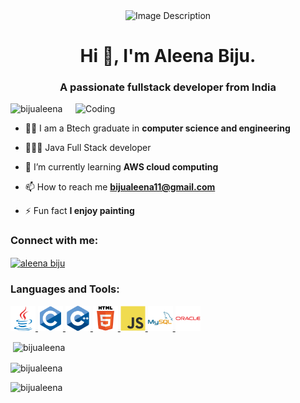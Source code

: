 <div align="center">
  <img src="https://i.pinimg.com/originals/8d/b7/46/8db746ea0f28bdd22eae8b3ee10ac16a.gif" alt="Image Description" length="2000px" width="600px">
</div>
<h1 align="center">Hi 👋, I'm Aleena Biju.</h1>
<h3 align="center">A passionate fullstack developer from India</h3>

<img align="right" alt="Coding" width="400" src="https://i.pinimg.com/originals/06/60/ef/0660efe82fa3da42ed56eef013171835.gif">

<p align="left"> <img src="https://komarev.com/ghpvc/?username=bijualeena&label=Profile%20views&color=0e75b6&style=flat" alt="bijualeena" /> </p>

- 👩‍🎓 I am a Btech graduate in **computer science and engineering**
  
- 👩🏽‍💻 Java Full Stack developer
  
- 🌱 I’m currently learning **AWS cloud computing**

- 📫 How to reach me **bijualeena11@gmail.com**

- ⚡ Fun fact **I enjoy painting**

<h3 align="left">Connect with me:</h3>
<p align="left">
<a href="https://linkedin.com/in/aleena biju" target="blank"><img align="center" src="https://raw.githubusercontent.com/rahuldkjain/github-profile-readme-generator/master/src/images/icons/Social/linked-in-alt.svg" alt="aleena biju" height="30" width="40" /></a>
</p>

<h3 align="left">Languages and Tools:</h3>
<p align="left"> <a href="https://www.java.com" target="_blank" rel="noreferrer"> <img src="https://raw.githubusercontent.com/devicons/devicon/master/icons/java/java-original.svg" alt="java" width="40" height="40"/> <a href="https://www.cprogramming.com/" target="_blank" rel="noreferrer"> <img src="https://raw.githubusercontent.com/devicons/devicon/master/icons/c/c-original.svg" alt="c" width="40" height="40"/> </a> <a href="https://www.w3schools.com/cpp/" target="_blank" rel="noreferrer"> <img src="https://raw.githubusercontent.com/devicons/devicon/master/icons/cplusplus/cplusplus-original.svg" alt="cplusplus" width="40" height="40"/> </a> <a href="https://www.w3.org/html/" target="_blank" rel="noreferrer"> <img src="https://raw.githubusercontent.com/devicons/devicon/master/icons/html5/html5-original-wordmark.svg" alt="html5" width="40" height="40"/> </a> </a> <a href="https://developer.mozilla.org/en-US/docs/Web/JavaScript" target="_blank" rel="noreferrer"> <img src="https://raw.githubusercontent.com/devicons/devicon/master/icons/javascript/javascript-original.svg" alt="javascript" width="40" height="40"/> </a> <a href="https://www.mysql.com/" target="_blank" rel="noreferrer"> <img src="https://raw.githubusercontent.com/devicons/devicon/master/icons/mysql/mysql-original-wordmark.svg" alt="mysql" width="40" height="40"/> </a> <a href="https://www.oracle.com/" target="_blank" rel="noreferrer"> <img src="https://raw.githubusercontent.com/devicons/devicon/master/icons/oracle/oracle-original.svg" alt="oracle" width="40" height="40"/> </a> </p>

<p>&nbsp;<img align="center" src="https://github-readme-stats.vercel.app/api?username=bijualeena&show_icons=true&locale=en" alt="bijualeena" /></p>
<p><img align="center" src="https://github-readme-streak-stats.herokuapp.com/?user=bijualeena&" alt="bijualeena" /></p>
<p><img align="left" src="https://github-readme-stats.vercel.app/api/top-langs?username=bijualeena&show_icons=true&locale=en&layout=compact" alt="bijualeena" /></p>


